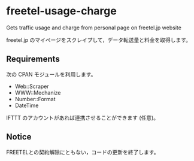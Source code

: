 # freetel-usage-charge
Gets traffic usage and charge from personal page on freetel.jp website

freetel.jp のマイページをスクレイプして，データ転送量と料金を取得します。

## Requirements
次の CPAN モジュールを利用します。
- Web::Scraper
- WWW::Mechanize
- Number::Format
- DateTime

IFTTT のアカウントがあれば連携させることができます (任意)。

## Notice
FREETELとの契約解除にともない，コードの更新を終了します。
